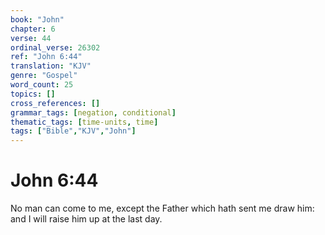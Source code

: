 ```yaml
---
book: "John"
chapter: 6
verse: 44
ordinal_verse: 26302
ref: "John 6:44"
translation: "KJV"
genre: "Gospel"
word_count: 25
topics: []
cross_references: []
grammar_tags: [negation, conditional]
thematic_tags: [time-units, time]
tags: ["Bible","KJV","John"]
---
```


# John 6:44

No man can come to me, except the Father which hath sent me draw him: and I will raise him up at the last day.
